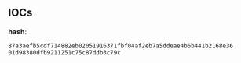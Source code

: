 
## IOCs

__hash__:

```text
87a3aefb5cdf714882eb02051916371fbf04af2eb7a5ddeae4b6b441b2168e36
01d98380dfb9211251c75c87ddb3c79c
```